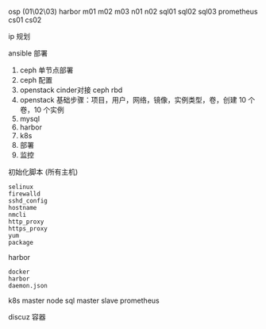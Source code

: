 osp (01\02\03)
	harbor
	m01
	m02
	m03
	n01
	n02
	sql01
	sql02
	sql03
	prometheus
cs01
cs02

ip 规划

ansible 部署

1. ceph 单节点部署
2. ceph 配置
3. openstack cinder对接 ceph rbd
4. openstack 基础步骤：项目，用户，网络，镜像，实例类型，卷，创建 10 个卷，10 个实例
5. mysql
6. harbor
7. k8s
8. 部署
9. 监控













初始化脚本 (所有主机)
```shell
selinux
firewalld
sshd_config
hostname
nmcli
http_proxy
https_proxy
yum
package
```

harbor
```shell
docker
harbor
daemon.json
```
k8s
	master
	node
sql
	master
	slave
prometheus


discuz 容器
	